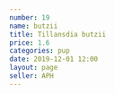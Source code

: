 ```yaml
---
number: 19
name: butzii
title: Tillansdia butzii
price: 1.6
categories: pup
date: 2019-12-01 12:00
layout: page
seller: APH
---
```

